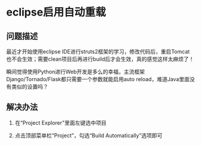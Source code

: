 # eclipse启用自动重载

## 问题描述

最近才开始使用eclipse IDE进行struts2框架的学习，修改代码后，重启Tomcat也不会生效；需要clean项目后再进行build后才会生效，真的感觉这样太麻烦了！

瞬间觉得使用Python进行Web开发是多么的幸福，主流框架Django/Tornado/Flask都只需要一个参数就能启用auto reload，难道Java里面没有类似的设置吗？


## 解决办法

1. 在“Project Explorer”里面左键选中项目

2. 点击顶部菜单栏“Project”，勾选“Build Automatically”选项即可
